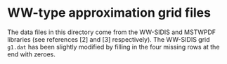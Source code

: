 # WW-type approximation grid files

The data files in this directory come from the WW-SIDIS and MSTWPDF libraries
(see references [2] and [3] respectively). The WW-SIDIS grid `g1.dat` has been
slightly modified by filling in the four missing rows at the end with zeroes.

